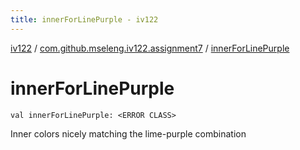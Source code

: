 ```yaml
---
title: innerForLinePurple - iv122
---
```


[iv122](../index.md) / [com.github.mseleng.iv122.assignment7](index.md) / [innerForLinePurple](.)

# innerForLinePurple

`val innerForLinePurple: <ERROR CLASS>`

Inner colors nicely matching the lime-purple combination

